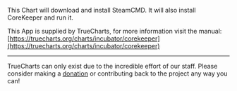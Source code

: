 This Chart will download and install SteamCMD. It will also install CoreKeeper and run it.

This App is supplied by TrueCharts, for more information visit the manual: [https://truecharts.org/charts/incubator/corekeeper](https://truecharts.org/charts/incubator/corekeeper)

---

TrueCharts can only exist due to the incredible effort of our staff.
Please consider making a [donation](https://truecharts.org/sponsor) or contributing back to the project any way you can!

